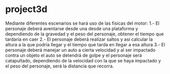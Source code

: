 # project3d
Mediante diferentes escenarios se hará uso de las fisicas del motor:
1.- El personaje deberá aventarse desde una desde una plataforma y dependiendo de la gravedad y el peso del personaje, obtener el tiempo que tardaría en caer
2.- El personaje deberá realizar saltos y así calcular la altura a la que podría llegar y el tiempo que tarda en llegar a esa altura
3.- El personaje deberá manejar un auto a cierta velocidad y al ser impactado contra un objeto el auto se detendrá de golpe y el personaje será catapultado,
  dependiendo de la velocidad con la que se haya impactado y el peso del personaje, será la distancia que recorra.
